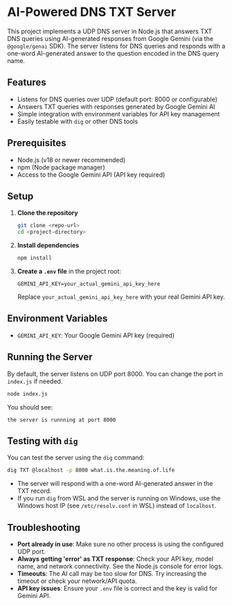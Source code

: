 # AI-Powered DNS TXT Server

This project implements a UDP DNS server in Node.js that answers TXT DNS queries using AI-generated responses from Google Gemini (via the `@google/genai` SDK). The server listens for DNS queries and responds with a one-word AI-generated answer to the question encoded in the DNS query name.

## Features
- Listens for DNS queries over UDP (default port: 8000 or configurable)
- Answers TXT queries with responses generated by Google Gemini AI
- Simple integration with environment variables for API key management
- Easily testable with `dig` or other DNS tools

## Prerequisites
- Node.js (v18 or newer recommended)
- npm (Node package manager)
- Access to the Google Gemini API (API key required)

## Setup
1. **Clone the repository**
   ```sh
   git clone <repo-url>
   cd <project-directory>
   ```

2. **Install dependencies**
   ```sh
   npm install
   ```

3. **Create a `.env` file** in the project root:
   ```env
   GEMINI_API_KEY=your_actual_gemini_api_key_here
   ```
   Replace `your_actual_gemini_api_key_here` with your real Gemini API key.

## Environment Variables
- `GEMINI_API_KEY`: Your Google Gemini API key (required)

## Running the Server
By default, the server listens on UDP port 8000. You can change the port in `index.js` if needed.

```sh
node index.js
```
You should see:
```
the server is runnning at port 8000
```

## Testing with `dig`
You can test the server using the `dig` command:

```sh
dig TXT @localhost -p 8000 what.is.the.meaning.of.life
```

- The server will respond with a one-word AI-generated answer in the TXT record.
- If you run `dig` from WSL and the server is running on Windows, use the Windows host IP (see `/etc/resolv.conf` in WSL) instead of `localhost`.

## Troubleshooting
- **Port already in use**: Make sure no other process is using the configured UDP port.
- **Always getting 'error' as TXT response**: Check your API key, model name, and network connectivity. See the Node.js console for error logs.
- **Timeouts**: The AI call may be too slow for DNS. Try increasing the timeout or check your network/API quota.
- **API key issues**: Ensure your `.env` file is correct and the key is valid for Gemini API.

